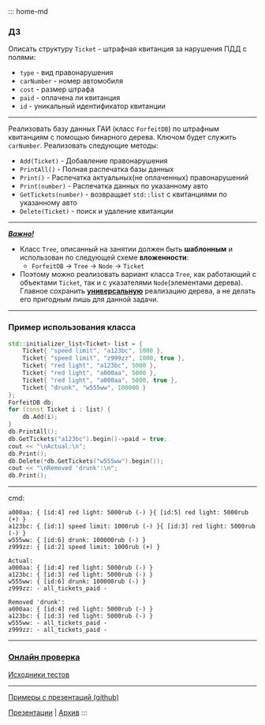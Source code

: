 ::: home-md 
<!-- .element: hidden="hidden" -->

### ДЗ

Описать структуру `Ticket` - штрафная квитанция за нарушения ПДД с полями:
- `type` - вид правонарушения
- `carNumber` - номер автомобиля
- `cost` - размер штрафа
- `paid` - оплачена ли квитанция
- `id` - уникальный идентификатор квитанции

---
Реализовать базу данных ГАИ (класс `ForfeitDB`) по штрафным квитанциям с помощью бинарного дерева. Ключом будет служить `carNumber`. Реализовать следующие методы:
- `Add(Ticket)` - Добавление правонарушения
- `PrintAll()` - Полная распечатка базы данных
- `Print()` - Распечатка актуальных(не оплаченных) правонарушений
- `Print(number)` - Распечатка данных по указанному авто
- `GetTickets(number)` - возвращает `std::list` с квитанциями по указанному авто
- `Delete(Ticket)` - поиск и удаление квитанции

---
<u>***Важно!***</u> 
- Класс `Tree`, описанный на занятии должен быть **шаблонным** и использован по следующей схеме **вложенности**:
	- `ForfeitDB` -> `Tree` -> `Node` -> `Ticket`
- Поэтому можно реализовать вариант класса `Tree`, как работающий с объектами `Ticket`, так и с указателями `Node`(элементами дерева). Главное сохранить <u>**универсальную**</u> реализацию дерева, а не делать его пригодным лишь для данной задачи.

---
### Пример использования класса
``` cpp
std::initializer_list<Ticket> list = {
	Ticket{ "speed limit", "a123bc", 1000 },
	Ticket{ "speed limit", "z999zz", 1000, true },
	Ticket{ "red light", "a123bc", 5000 },
	Ticket{ "red light", "a000aa", 5000 },
	Ticket{ "red light", "a000aa", 5000, true },
	Ticket{ "drunk", "w555ww", 100000 }
};
ForfeitDB db;
for (const Ticket i : list) {
	db.Add(i);
}
db.PrintAll();
db.GetTickets("a123bc").begin()->paid = true;
cout << "\nActual:\n";
db.Print();
db.Delete(*db.GetTickets("w555ww").begin());
cout << "\nRemoved 'drunk':\n";
db.Print();
```

---
cmd:
``` shell
a000aa: { [id:4] red light: 5000rub (-) }{ [id:5] red light: 5000rub (+) }
a123bc: { [id:1] speed limit: 1000rub (-) }{ [id:3] red light: 5000rub (-) }
w555ww: { [id:6] drunk: 100000rub (-) }
z999zz: { [id:2] speed limit: 1000rub (+) }

Actual:
a000aa: { [id:4] red light: 5000rub (-) }
a123bc: { [id:3] red light: 5000rub (-) }
w555ww: { [id:6] drunk: 100000rub (-) }
z999zz: - all_tickets_paid -

Removed 'drunk':
a000aa: { [id:4] red light: 5000rub (-) }
a123bc: { [id:3] red light: 5000rub (-) }
w555ww: - all_tickets_paid -
z999zz: - all_tickets_paid -
```
---

### [Онлайн проверка](https://coliru.stacked-crooked.com/a/8f16aa7f28de6dff)
[Исходники тестов](https://coliru.stacked-crooked.com/a/2719d5dfdc9648f4)

---
[Примеры с презентаций (github)](https://github.com/aatutor/oop_cpp_files)

[Презентации](https://aatutor.github.io/slides_oop_cpp/) | [Архив](https://sourceforge.net/projects/cpp-oop-top-aca/files/Lections/active/)
:::

